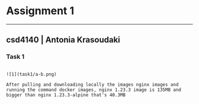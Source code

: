 # Assignment 1
---------------------
## csd4140 | Antonia Krasoudaki


### Task 1
~~~~~~~~~~~~~~~~~~~~~~~~

![1](task1/a-b.png)

After pulling and downloading locally the images nginx images and running the command docker images, nginx 1.23.3 image is 135MB and bigger than nginx 1.23.3-alpine that's 40.3MB
